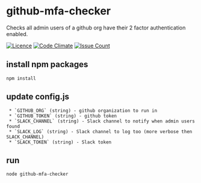 # github-mfa-checker
Checks all admin users of a github org have their 2 factor authentication enabled.

[![Licence](https://img.shields.io/badge/Licence-ISC-blue.svg)](https://opensource.org/licenses/ISC) [![Code Climate](https://codeclimate.com/github/stevenharradine/github-mfa-checker/badges/gpa.svg)](https://codeclimate.com/github/stevenharradine/github-mfa-checker) [![Issue Count](https://codeclimate.com/github/stevenharradine/github-mfa-checker/badges/issue_count.svg)](https://codeclimate.com/github/stevenharradine/github-mfa-checker)

## install npm packages
```
npm install
```

## update config.js
```
 * `GITHUB_ORG` (string) - github organization to run in
 * `GITHUB_TOKEN` (string) - github token
 * `SLACK_CHANNEL` (string) - Slack channel to notify when admin users found
 * `SLACK_LOG` (string) - Slack channel to log too (more verbose then SLACK_CHANNEL)
 * `SLACK_TOKEN` (string) - Slack token
```

## run
```
node github-mfa-checker
```
